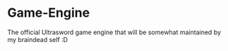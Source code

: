 # Game-Engine
The official Ultrasword game engine that will be somewhat maintained by my braindead self :D
